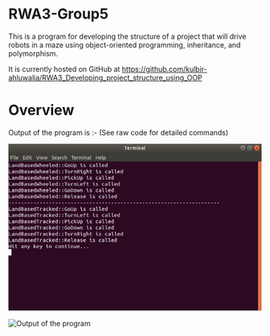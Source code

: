 # RWA3-Group5

This is a program for developing the structure of a project that will drive robots in a maze using object-oriented programming, inheritance, and polymorphism.

It is currently hosted on GitHub at https://github.com/kulbir-ahluwalia/RWA3_Developing_project_structure_using_OOP

Overview
========

Output of the program is :-
(See raw code for detailed commands)

<!--For displaying image in GitHub-->


<img src="output.png" class="img-responsive" alt=""> </div>


<!--For displaying image using Doxygen-->

![Output of the program](/home/kulbir/Desktop/RWA3-Group5/output.png)
























